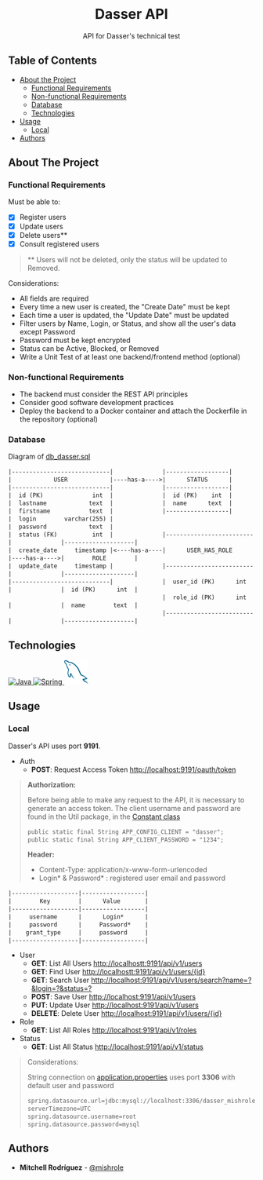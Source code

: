 <br />
<div align="center">
    <h1>Dasser API</h1>
    <p>API for Dasser's technical test</p>
</div>

## Table of Contents

  * [About the Project](#about-the-project)
    * [Functional Requirements](#functional-requirements)
    * [Non-functional Requirements](#non-functional-requirements)
    * [Database](#database)
    * [Technologies](#technologies)
  * [Usage](#usage)
    * [Local](#local)
  * [Authors](#authos)

## About The Project

### Functional Requirements

Must be able to:
- [X] Register users
- [X] Update users
- [X] Delete users**
- [X] Consult registered users

> ** Users will not be deleted, only the status will be updated to Removed.

Considerations:
- All fields are required
- Every time a new user is created, the "Create Date" must be kept
- Each time a user is updated, the "Update Date" must be updated
- Filter users by Name, Login, or Status, and show all the user's data except Password
- Password must be kept encrypted
- Status can be Active, Blocked, or Removed
- Write a Unit Test of at least one backend/frontend method (optional)

### Non-functional Requirements

- The backend must consider the REST API principles
- Consider good software development practices
- Deploy the backend to a Docker container and attach the Dockerfile in the repository (optional)

### Database

Diagram of [db_dasser.sql](db_dasser.sql)


    |----------------------------|              |------------------|
    |            USER            |----has-a---->|      STATUS      |
    |----------------------------|              |------------------|
    |  id (PK)              int  |              |  id (PK)    int  |
    |  lastname            text  |              |  name      text  |
    |  firstname           text  |              |------------------|
    |  login        varchar(255) |
    |  password            text  |
    |  status (FK)          int  |              |-------------------------|              |--------------------|
    |  create_date     timestamp |<----has-a----|      USER_HAS_ROLE      |----has-a---->|        ROLE        |
    |  update_date     timestamp |              |-------------------------|              |--------------------|
    |----------------------------|              |  user_id (PK)      int  |              |  id (PK)      int  |
                                                |  role_id (PK)      int  |              |  name        text  |
                                                |-------------------------|              |--------------------|

## Technologies

<a href="https://github.com/mishrole?tab=repositories&amp;q=&amp;type=&amp;language=java&amp;sort=" target="_blank">
    <img src="https://img.icons8.com/color/48/000000/java-coffee-cup-logo.png" width="50" alt="Java"/>
</a>
<a href="https://github.com/mishrole?tab=repositories&amp;q=spring&amp;type=&amp;language=&amp;sort=" target="_blank">
    <img src="https://www.vectorlogo.zone/logos/springio/springio-icon.svg" width="40" alt="Spring"/>
</a>
<a href="https://github.com/mishrole?tab=repositories&amp;q=&amp;type=&amp;language=java&amp;sort=" target="_blank">
    <img src="https://raw.githubusercontent.com/devicons/devicon/master/icons/mysql/mysql-original.svg" width="50" alt="MySQL"/>
</a>

## Usage

### Local

Dasser's API uses port **9191**.

- Auth
  - __POST__: Request Access Token [http://localhost:9191/oauth/token](http://localhost:9191/oauth/token)

> __Authorization:__
> 
> Before being able to make any request to the API, it is necessary to generate an access token.
> The client username and password are found in the Util package, in the [Constant class](src/main/com/dasser/api/util/Constant.java)
> ```
> public static final String APP_CONFIG_CLIENT = "dasser";
> public static final String APP_CLIENT_PASSWORD = "1234";
> ```
>
> __Header:__
> 
> - Content-Type: application/x-www-form-urlencoded
> - Login* & Password* : registered user email and password
> 

    |-------------------|------------------|
    |        Key        |      Value       |
    |-------------------|------------------|
    |     username      |      Login*      |
    |     password      |     Password*    |
    |    grant_type     |     password     |
    |-------------------|------------------|

- User
  - __GET__: List All Users [http://localhostt:9191/api/v1/users](http://localhostt:9191/api/v1/users)
  - __GET__: Find User [http://localhostt:9191/api/v1/users/{id}](http://localhostt:9191/api/v1/users/1)
  - __GET__: Search User [http://localhost:9191/api/v1/users/search?name=?&login=?&status=?](http://localhost:9191/api/v1/users/search?name=&login=&status=)
  - __POST__: Save User [http://localhost:9191/api/v1/users](http://localhost:9191/api/v1/users)
  - __PUT__: Update User [http://localhost:9191/api/v1/users](http://localhost:9191/api/v1/users)
  - __DELETE__: Delete User [http://localhost:9191/api/v1/users/{id}](http://localhost:9191/api/v1/users/1)
- Role
  - __GET__: List All Roles [http://localhost:9191/api/v1/roles](http://localhost:9191/api/v1/roles)
- Status
  - __GET__: List All Status [http://localhost:9191/api/v1/status](http://localhost:9191/api/v1/status)
  
> Considerations:
> 
> String connection on [application.properties](src/main/resources/application.properties) uses port **3306** with default user and password
> ```
> spring.datasource.url=jdbc:mysql://localhost:3306/dasser_mishrole?serverTimezone=UTC
> spring.datasource.username=root
> spring.datasource.password=mysql
> ```

## Authors

* __Mitchell Rodríguez__ - [@mishrole](https://github.com/mishrole/)
